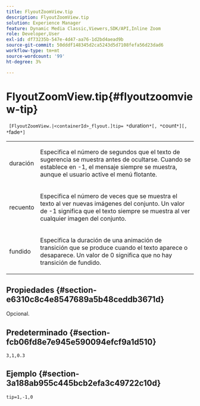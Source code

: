 ```yaml
---
title: FlyoutZoomView.tip
description: FlyoutZoomView.tip
solution: Experience Manager
feature: Dynamic Media Classic,Viewers,SDK/API,Inline Zoom
role: Developer,User
exl-id: df73235b-547e-4d47-aa76-1d2bd4aead9b
source-git-commit: 50dddf148345d2ca5243d5d7108fefa56d23dad6
workflow-type: tm+mt
source-wordcount: '99'
ht-degree: 3%

---
```


# FlyoutZoomView.tip{#flyoutzoomview-tip}

` [FlyoutZoomView.|<containerId>_flyout.]tip= *`duration`*[, *`count`*][, *`fade`*]`

<table id="table_3BA079B51B644219BB8E2A68A13A8D90"> 
 <tbody> 
  <tr> 
   <td colname="col1"> <p> <span class="codeph"> <span class="varname"> duración</span> </span> </p> </td> 
   <td colname="col2"> <p>Especifica el número de segundos que el texto de sugerencia se muestra antes de ocultarse. Cuando se establece en <span class="codeph"> -1</span>, el mensaje siempre se muestra, aunque el usuario active el menú flotante. </p> </td> 
  </tr> 
  <tr> 
   <td colname="col1"> <p> <span class="codeph"> <span class="varname"> recuento</span> </span> </p> </td> 
   <td colname="col2"> <p>Especifica el número de veces que se muestra el texto al ver nuevas imágenes del conjunto. Un valor de <span class="codeph"> -1</span> significa que el texto siempre se muestra al ver cualquier imagen del conjunto. </p> </td> 
  </tr> 
  <tr> 
   <td colname="col1"> <p> <span class="codeph"> <span class="varname"> fundido</span> </span> </p> </td> 
   <td colname="col2"> <p>Especifica la duración de una animación de transición que se produce cuando el texto aparece o desaparece. Un valor de <span class="codeph"> 0</span> significa que no hay transición de fundido. </p> </td> 
  </tr> 
 </tbody> 
</table>

## Propiedades {#section-e6310c8c4e8547689a5b48ceddb3671d}

Opcional.

## Predeterminado {#section-fcb06fd8e7e945e590094efcf9a1d510}

`3,1,0.3`

## Ejemplo {#section-3a188ab955c445bcb2efa3c49722c10d}

`tip=1,-1,0`

